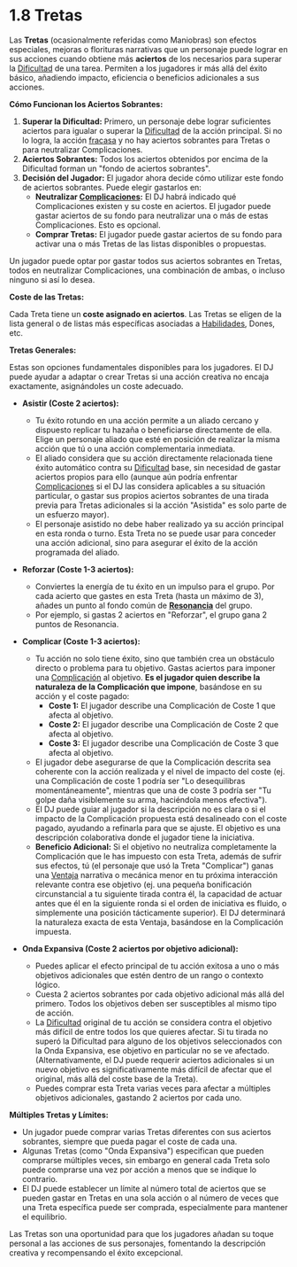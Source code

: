 # 1.8 Tretas

Las **Tretas** (ocasionalmente referidas como Maniobras) son efectos especiales, mejoras o florituras narrativas que un personaje puede lograr en sus acciones cuando obtiene más **aciertos** de los necesarios para superar la [Dificultad](./01.06_Dificultad.md) de una tarea. Permiten a los jugadores ir más allá del éxito básico, añadiendo impacto, eficiencia o beneficios adicionales a sus acciones.

**Cómo Funcionan los Aciertos Sobrantes:**

1.  **Superar la Dificultad:** Primero, un personaje debe lograr suficientes aciertos para igualar o superar la [Dificultad](./01.06_Dificultad.md) de la acción principal. Si no lo logra, la acción [fracasa](./01.04_Aciertos_y_Tipos_de_Exito.md) y no hay aciertos sobrantes para Tretas o para neutralizar Complicaciones.
2.  **Aciertos Sobrantes:** Todos los aciertos obtenidos por encima de la Dificultad forman un "fondo de aciertos sobrantes".
3.  **Decisión del Jugador:** El jugador ahora decide cómo utilizar este fondo de aciertos sobrantes. Puede elegir gastarlos en:
    *   **Neutralizar [Complicaciones](./01.07_Complicaciones.md):** El DJ habrá indicado qué Complicaciones existen y su coste en aciertos. El jugador puede gastar aciertos de su fondo para neutralizar una o más de estas Complicaciones. Esto es opcional.
    *   **Comprar Tretas:** El jugador puede gastar aciertos de su fondo para activar una o más Tretas de las listas disponibles o propuestas.

Un jugador puede optar por gastar todos sus aciertos sobrantes en Tretas, todos en neutralizar Complicaciones, una combinación de ambas, o incluso ninguno si así lo desea.

**Coste de las Tretas:**

Cada Treta tiene un **coste asignado en aciertos**. Las Tretas se eligen de la lista general o de listas más específicas asociadas a [Habilidades](./01.11_Habilidades_Concepto.md), Dones, etc.

**Tretas Generales:**

Estas son opciones fundamentales disponibles para los jugadores. El DJ puede ayudar a adaptar o crear Tretas si una acción creativa no encaja exactamente, asignándoles un coste adecuado.

*   **Asistir (Coste 2 aciertos):**
    *   Tu éxito rotundo en una acción permite a un aliado cercano y dispuesto replicar tu hazaña o beneficiarse directamente de ella. Elige un personaje aliado que esté en posición de realizar la misma acción que tú o una acción complementaria inmediata.
    *   El aliado considera que su acción directamente relacionada tiene éxito automático contra su [Dificultad](./01.06_Dificultad.md) base, sin necesidad de gastar aciertos propios para ello (aunque aún podría enfrentar [Complicaciones](./01.07_Complicaciones.md) si el DJ las considera aplicables a su situación particular, o gastar sus propios aciertos sobrantes de una tirada previa para Tretas adicionales si la acción "Asistida" es solo parte de un esfuerzo mayor).
    *   El personaje asistido no debe haber realizado ya su acción principal en esta ronda o turno. Esta Treta no se puede usar para conceder una acción adicional, sino para asegurar el éxito de la acción programada del aliado.

*   **Reforzar (Coste 1-3 aciertos):**
    *   Conviertes la energía de tu éxito en un impulso para el grupo. Por cada acierto que gastes en esta Treta (hasta un máximo de 3), añades un punto al fondo común de **[Resonancia](./01.09_Resonancia_y_Cinematicas.md)** del grupo.
    *   Por ejemplo, si gastas 2 aciertos en "Reforzar", el grupo gana 2 puntos de Resonancia.

*   **Complicar (Coste 1-3 aciertos):**
    *   Tu acción no solo tiene éxito, sino que también crea un obstáculo directo o problema para tu objetivo. Gastas aciertos para imponer una [Complicación](./01.07_Complicaciones.md) al objetivo. **Es el jugador quien describe la naturaleza de la Complicación que impone**, basándose en su acción y el coste pagado:
        *   **Coste 1:** El jugador describe una Complicación de Coste 1 que afecta al objetivo.
        *   **Coste 2:** El jugador describe una Complicación de Coste 2 que afecta al objetivo.
        *   **Coste 3:** El jugador describe una Complicación de Coste 3 que afecta al objetivo.
    *   El jugador debe asegurarse de que la Complicación descrita sea coherente con la acción realizada y el nivel de impacto del coste (ej. una Complicación de coste 1 podría ser "Lo desequilibras momentáneamente", mientras que una de coste 3 podría ser "Tu golpe daña visiblemente su arma, haciéndola menos efectiva").
    *   El DJ puede guiar al jugador si la descripción no es clara o si el impacto de la Complicación propuesta está desalineado con el coste pagado, ayudando a refinarla para que se ajuste. El objetivo es una descripción colaborativa donde el jugador tiene la iniciativa.
    *   **Beneficio Adicional:** Si el objetivo no neutraliza completamente la Complicación que le has impuesto con esta Treta, además de sufrir sus efectos, tú (el personaje que usó la Treta "Complicar") ganas una [Ventaja](./01.10_Ventaja.md) narrativa o mecánica menor en tu próxima interacción relevante contra ese objetivo (ej. una pequeña bonificación circunstancial a tu siguiente tirada contra él, la capacidad de actuar antes que él en la siguiente ronda si el orden de iniciativa es fluido, o simplemente una posición tácticamente superior). El DJ determinará la naturaleza exacta de esta Ventaja, basándose en la Complicación impuesta.

*   **Onda Expansiva (Coste 2 aciertos por objetivo adicional):**
    *   Puedes aplicar el efecto principal de tu acción exitosa a uno o más objetivos adicionales que estén dentro de un rango o contexto lógico.
    *   Cuesta 2 aciertos sobrantes por cada objetivo adicional más allá del primero. Todos los objetivos deben ser susceptibles al mismo tipo de acción.
    *   La [Dificultad](./01.06_Dificultad.md) original de tu acción se considera contra el objetivo más difícil de entre todos los que quieres afectar. Si tu tirada no superó la Dificultad para alguno de los objetivos seleccionados con la Onda Expansiva, ese objetivo en particular no se ve afectado. (Alternativamente, el DJ puede requerir aciertos adicionales si un nuevo objetivo es significativamente más difícil de afectar que el original, más allá del coste base de la Treta).
    *   Puedes comprar esta Treta varias veces para afectar a múltiples objetivos adicionales, gastando 2 aciertos por cada uno.

**Múltiples Tretas y Límites:**

*   Un jugador puede comprar varias Tretas diferentes con sus aciertos sobrantes, siempre que pueda pagar el coste de cada una.
*   Algunas Tretas (como "Onda Expansiva") especifican que pueden comprarse múltiples veces, sin embargo en general cada Treta solo puede comprarse una vez por acción a menos que se indique lo contrario.
*   El DJ puede establecer un límite al número total de aciertos que se pueden gastar en Tretas en una sola acción o al número de veces que una Treta específica puede ser comprada, especialmente para mantener el equilibrio.

Las Tretas son una oportunidad para que los jugadores añadan su toque personal a las acciones de sus personajes, fomentando la descripción creativa y recompensando el éxito excepcional.
